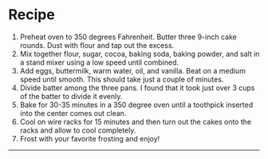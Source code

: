 # **Recipe**

1. Preheat oven to 350 degrees Fahrenheit. Butter three 9-inch cake rounds. Dust with flour and tap out the excess.
2. Mix together flour, sugar, cocoa, baking soda, baking powder, and salt in a stand mixer using a low speed until combined.
3. Add eggs, buttermilk, warm water, oil, and vanilla. Beat on a medium speed until smooth. This should take just a couple of minutes.
4. Divide batter among the three pans. I found that it took just over 3 cups of the batter to divide it evenly.
5. Bake for 30-35 minutes in a 350 degree oven until a toothpick inserted into the center comes out clean.
6. Cool on wire racks for 15 minutes and then turn out the cakes onto the racks and allow to cool completely.
7. Frost with your favorite frosting and enjoy!

------

